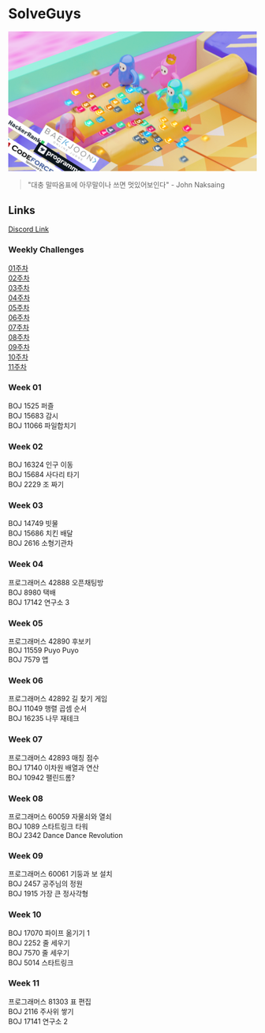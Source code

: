 # SolveGuys

![image](./Readme_Images/solveguys.png)
 
> "대충 말따옴표에 아무말이나 쓰면 멋있어보인다" - John Naksaing

## Links
[Discord Link](https://discord.gg/TQGDWj7R)


### Weekly Challenges 

[01주차](./01week)  
[02주차](./02week)  
[03주차](./03week)  
[04주차](./04week)  
[05주차](./05week)  
[06주차](./06week)  
[07주차](./07week)  
[08주차](./08week)  
[09주차](./09week)  
[10주차](./10week)  
[11주차](./11week)

### Week 01

BOJ 1525 퍼즐  
BOJ 15683 감시  
BOJ 11066 파일합치기

### Week 02

BOJ 16324 인구 이동  
BOJ 15684 사다리 타기  
BOJ 2229 조 짜기

### Week 03

BOJ 14749 빗물  
BOJ 15686 치킨 배달  
BOJ 2616 소형기관차

### Week 04

프로그래머스 42888 오픈채팅방  
BOJ 8980 택배  
BOJ 17142 연구소 3

### Week 05

프로그래머스 42890 후보키  
BOJ 11559 Puyo Puyo  
BOJ 7579 앱

### Week 06

프로그래머스 42892 길 찾기 게임  
BOJ 11049 행렬 곱셈 순서  
BOJ 16235 나무 재테크

### Week 07
프로그래머스 42893 매칭 점수  
BOJ 17140 이차원 배열과 연산  
BOJ 10942 팰린드롬?  

### Week 08
프로그래머스 60059 자물쇠와 열쇠  
BOJ 1089 스타트링크 타워  
BOJ 2342 Dance Dance Revolution  

### Week 09
프로그래머스 60061 기둥과 보 설치  
BOJ 2457 공주님의 정원  
BOJ 1915 가장 큰 정사각형  

### Week 10
BOJ 17070 파이프 옮기기 1  
BOJ 2252 줄 세우기  
BOJ 7570 줄 세우기  
BOJ 5014 스타트링크  

### Week 11
프로그래머스 81303 표 편집  
BOJ 2116 주사위 쌓기  
BOJ 17141 연구소 2  
